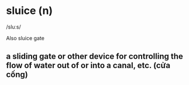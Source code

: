 # sluice (n)

/sluːs/

Also sluice gate

## a sliding gate or other device for controlling the flow of water out of or into a canal, etc. (cửa cống)